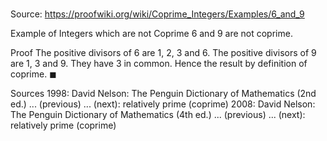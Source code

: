 # 

Source: https://proofwiki.org/wiki/Coprime_Integers/Examples/6_and_9

Example of Integers which are not Coprime
$6$ and $9$ are not coprime.


Proof
The positive divisors of $6$ are $1$, $2$, $3$ and $6$.
The positive divisors of $9$ are $1$, $3$ and $9$.
They have $3$ in common.
Hence the result by definition of coprime.
$\blacksquare$


Sources
1998: David Nelson: The Penguin Dictionary of Mathematics (2nd ed.) ... (previous) ... (next): relatively prime (coprime)
2008: David Nelson: The Penguin Dictionary of Mathematics (4th ed.) ... (previous) ... (next): relatively prime (coprime)




